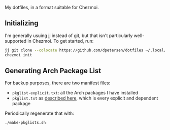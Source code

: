 My dotfiles, in a format suitable for Chezmoi.

## Initializing

I'm generally usuing jj instead of git, but that isn't particularly well-supported in Chezmoi. To get started, run:

```bash
jj git clone --colocate https://github.com/dpetersen/dotfiles ~/.local/share/chezmoi
chezmoi init
```

## Generating Arch Package List

For backup purposes, there are two manifest files:
  - `pkglist-explicit.txt`: all the Arch packages I have installed
  - `pkglist.txt`  as [described here](https://wiki.archlinux.org/index.php/Pacman/Tips_and_tricks#List_of_installed_packages), which is every explicit and dependent package

Periodically regenerate that with:

```
./make-pkglists.sh
```
